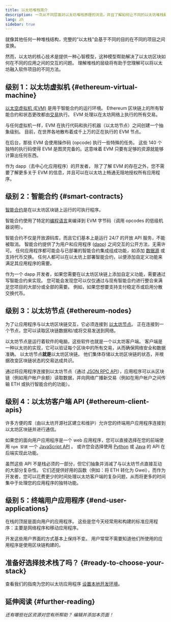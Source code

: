 ```yaml
---
title: 以太坊堆栈简介
description: 一次从不同层面对以太坊堆栈原理的浏览，并且了解如何让不同的以太坊堆栈融为一体。
lang: zh
sidebar: true
---
```


就像其他任何一种堆栈结构，完整的“以太栈”会基于不同的目的在不同的项目之间变换。

然而，以太坊的核心技术是提供一种心智模型，这种模型帮助解决了以太坊区块如何在不同的应用之间的交互的问题。 理解堆栈的层级将有助于您理解可以将以太坊融入软件项目的不同方法。

## 级别 1：以太坊虚拟机 {#ethereum-virtual-machine}

[以太空虚拟机 (EVM)](/developers/docs/evm/) 是用于智能合约的运行环境。 Ethereum 区块链上的所有智能合约和状态更改都由[交易](/developers/docs/transactions/)执行。 EVM 处理以在太坊网络上执行的所有交易。

与任何虚拟机一样，EVM 在执行代码和执行机器（以太坊节点）之间创建一个抽象级别。 目前，在世界各地散布着成千上万的正在执行的 EVM 节点。

在后台，那些 EVM 会使用操作码 (opcode) 执行一些特殊的任务。 这些 140 个独特的执行码使得 EVM 是图灵完备的。这意味着 EVM 只要有足够的资源就能够计算出任何东西。

作为 dapp（去中心化应用程序）的开发者， 除了了解 EVM 的存在之外，您不需要了解更多关于 EVM 的信息，并且可以在以太坊上畅通无阻地授权所有应用程序。

## 级别 2：智能合约 {#smart-contracts}

[智能合约](/developers/docs/smart-contracts/)是在以太坊区块链上运行的可执行程序。

智能合约使用了特定的[编程语言](/developers/docs/smart-contracts/languages/)来编译到 EVM 字节码（调用 opcodes 的低级机器说明）。

智能合约不仅是开放源码库，而且它们基本上是运行 24/7 的开放 API 服务，不能被取消。 智能合约提供了为用户和应用程序 ([dapp](/developers/docs/dapps/)) 之间交互的公开方法，无需许可。 任何应用程序都可能会与已部署的智能合约集成组成功能，如添加 [数据源](/developers/docs/oracles/) 或支持代币交换。 任何人都可以在以太坊上部署智能合约，以便添加自定义功能来满足其应用程序的需要。

作为一个 dapp 开发者，如果您需要在以太坊区块链上添加自定义功能，需要通过写智能合约来实现。 您可能会发现您可以仅仅通过与现有智能合约进行整合来满足您项目的大部分或全部的需要。 例如，如果您想要支持支付稳定币或启用分散交换代币。

## 级别 3：以太坊节点 {#ethereum-nodes}

为了让应用程序与以太坊区块链交互，它必须连接到 [以太坊节点](/developers/docs/nodes-and-clients/)。 正在连接到一个节点，您可以读取区块链数据和/或将交易发送到网络。

以太坊节点是运行着软件的电脑，这些软件也就是一个以太坊客户端。 客户端是一种以太坊的实现，它可以验证每个区块中的所有交易，从而确保网络安全和数据准确。 以太坊节点**就是**以太坊区块链。 他们集体存储以太坊区块链的状态，并根据改变区块链状态的交易达成共识。

通过将应用程序连接到以太坊节点（通过 [JSON RPC API](/developers/docs/apis/json-rpc/)），应用程序可以从区块链（例如用户帐户余额）读取数据，并向网络广播新交易（例如在用户帐户之间传输 ETH 或执行智能合约的功能）。

## 级别 4：以太坊客户端 API {#ethereum-client-apis}

许多方便的库（由以太坊开源社区建立和维护）允许您的终端用户应用程序连接到以太坊区块链并进行通信。

如果您的面向用户应用程序是一个 web 应用程序，您可以直接选择在您的前端使用 `npm 安装` 一个 [JavaScript API](/developers/docs/apis/javascript/) 。 或许您会选择使用 [Python](/developers/docs/programming-languages/python/) 或 [Java](/developers/docs/programming-languages/java/) 的 API 在后端实现此功能。

虽然这些 API 不是栈必须的一部分，但它们抽象并消减了与以太坊节点直接互动的大部分复杂性。 它们还提供好用的函数（例如：将 ETH 转化为 Gwei），而作为开发者，您可以花费更少的时间处理以太坊客户端的复杂问题，从而将更多的时间集中于处理您的应用程序的独特功能。

## 级别 5：终端用户应用程序 {#end-user-applications}

在栈的顶层是面向用户的应用程序。 这些是您今天经常用和构建的标准应用程序：主要是网络程序和移动应用程序。

开发这些用户界面的方式基本上保持不变。 用户常常不需要知道他们所使用的应用程序是使用区块链构建的。

## 准备好选择技术栈了吗？ {#ready-to-choose-your-stack}

查看我们的指南为您的以太坊应用程序 [设置本地开发环境](/developers/local-environment/)。

## 延伸阅读 {#further-reading}

_还有哪些社区资源对您有所帮助？ 编辑并添加本页面！_
